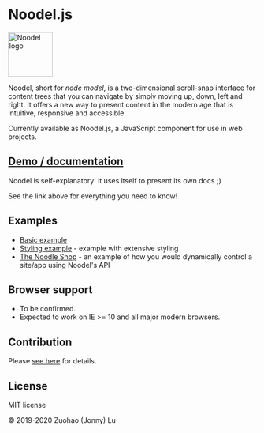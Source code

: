 # Noodel.js

<img alt="Noodel logo" src="docs/logo_256x256.png" width="90">

Noodel, short for *node model*, is a two-dimensional scroll-snap interface for content trees that you can navigate by simply moving up, down, left and right. It offers a new way to present content in the modern age that is intuitive, responsive and accessible.

Currently available as Noodel.js, a JavaScript component for use in web projects.

## [Demo / documentation](https://zlu883.github.io/Noodel/)

Noodel is self-explanatory: it uses itself to present its own docs ;)

See the link above for everything you need to know!

## Examples

- [Basic example](https://codepen.io/zlu883/pen/pogbYWV)
- [Styling example](https://codepen.io/zlu883/pen/BajLdLr) - example with extensive styling
- [The Noodle Shop](https://codepen.io/zlu883/pen/QWyGWag) - an example of how you would dynamically control a site/app using Noodel's API

## Browser support

- To be confirmed.
- Expected to work on IE >= 10 and all major modern browsers.

## Contribution

Please [see here](https://github.com/zlu883/Noodel/blob/master/CONTRIBUTING.md) for details.

## License

MIT license

© 2019-2020 Zuohao (Jonny) Lu
